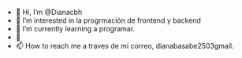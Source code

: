 - 👋 Hi, I’m @Dianacbh
- 👀 I’m interested in la progrmación de frontend y backend
- 🌱 I’m currently learning a programar.
- 💞️
- 📫 How to reach me  a traves de mi correo, dianabasabe2503gmail.

<!---
Dianacbh/Dianacbh is a ✨ special ✨ repository because its `README.md` (this file) appears on your GitHub profile.
You can click the Preview link to take a look at your changes.
--->

